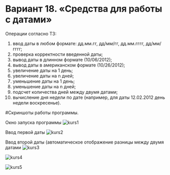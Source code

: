 # Вариант 18.	«Средства для работы с датами» 

Операции согласно ТЗ:
1. ввод даты в любом формате: дд.мм.гг, дд/мм/гг, дд.мм.гггг, дд/мм/гггг;
2. проверка корректности введенной даты;
3. вывод даты в длинном формате (10/06/2012);
4. вывод даты в американском формате (10/26/2012);
5. увеличение даты на 1 день;
6. увеличение даты на n дней;
7. уменьшение даты на 1 день;
8. уменьшение даты на n дней;
9. подсчет количества дней между двумя датами;
10. вычисление дня недели по дате (например, для даты 12.02.2012 день недели воскресенье).

#Скриншоты работы программы.

Окно запуска программы
![kurs1](https://user-images.githubusercontent.com/73215129/136708899-64d42b95-d503-4ae8-be52-de79cac957d6.png)

Ввод первой даты
![kurs2](https://user-images.githubusercontent.com/73215129/136708904-e97b5d69-e244-432a-be3c-ba523d52746f.png)

Ввод второй даты (автоматическое отображение разницы между двумя датами
![kurs3](https://user-images.githubusercontent.com/73215129/136708907-012e6f44-45ab-4746-b327-6d8bde23340a.png)

![kurs4](https://user-images.githubusercontent.com/73215129/136708909-0b8de539-2815-4f6f-8182-3a1e764369a8.png)

![kurs5](https://user-images.githubusercontent.com/73215129/136708911-8fc4e4ca-bd0d-45c9-ac26-67be0ea9013c.png)
